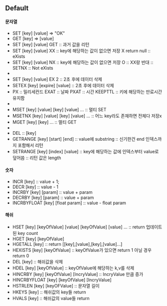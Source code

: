 ## Default

#### 문자열

- SET [key] [value] => "OK"
- GET [key] => [value]
- SET [key] [value] GET :: 과거 값을 리턴
- SET [key] [value] XX :: key에 해당하는 값이 없으면 저장 X return null :: eXists
- SET [key] [value] NX :: key에 해당하는 값이 없으면 저장 O :: XX랑 반대 :: SETNX :: Not eXists
-
- SET [key] [value] EX 2 :: 2초 후에 데이터 삭제
- SETEX [key] [expire] [value] :: 2초 후에 데이터 삭제
- PX :: 밀리세컨드 EXAT :: 날짜 PXAT :: 시간 KEEPTTL :: 키에 해당하는 만료시간 유지함
-
- MSET [key] [value] [key] [value] ... :: 멀티 SET
- MSETNX [key] [value] [key] [value] ... :: 어느 key라도 존재하면 전체다 저장x
- MGET [key] [key] ... :: 멀티 GET
-
- DEL :: [key]
- GETRANGE [key] [start] [end] :: value에 substring :: 신기한건 end 인덱스까지 포함해서 리턴
- SETRANGE [key] [index] [value] :: key에 해당하는 값에 인덱스부터 value로 덮어씀 :: 리턴 값은 length

#### 숫자

- INCR [key] :: value + 1;
- DECR [key] :: value - 1
- INCRBY [key] [param] :: value + param
- DECRBY [key] [param] :: value + param
- INCRBYFLOAT [key] [float param] :: value - float param

#### 해쉬

- HSET [key] [keyOfValue] [value] [keyOfValue] [value] ... :: return 업데이트 된 key count
- HGET [key] [keyOfValue]
- HGETALL [key] :: return [[key],[value],[key],[value]...]
- HEXISTS [key] [keyOfValue] :: keyOfValue가 있으면 return 1 아닐 경우 return 0
- DEL [key] :: 해쉬값을 삭제
- HDEL [key] [keyOfValue] :: keyOfValue에 해당하는 k,v를 삭제
- HINCRBY [key] [keyOfValue] [IncryValue] :: IncryValue 만큼 증가
- HINCRBYFLOAT [key] [keyOfValue] [IncryValue]
- HSTRLEN [key] [keyOFValue] :: 문자열 길이
- HKEYS [key] :: 해쉬값의 key들 return
- HVALS [key] :: 해쉬값의 value들 return
